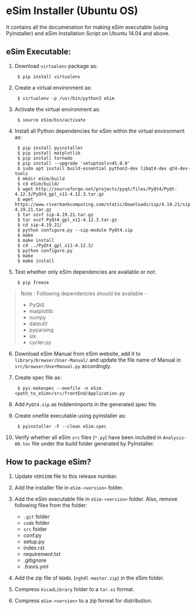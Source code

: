 eSim Installer (Ubuntu OS)
====


It contains all the documenation for making eSim executable (using PyInstaller) and eSim Installation Script on Ubuntu 14.04 and above.

## eSim Executable:

1. Download `virtualenv` package as:

	    $ pip install virtualenv

2. Create a virtual environment as:

		$ virtualenv -p /usr/bin/python3 eSim

3. Activate the virtual environment as:
	
		$ source eSim/bin/activate

4. Install all Python dependencies for eSim within the virtual environment as:

		$ pip install pyinstaller
		$ pip install matplotlib
		$ pip install tornado
		$ pip install --upgrade 'setuptools<45.0.0'
		$ sudo apt install build-essential python3-dev libqt4-dev qt4-dev-tools
		$ mkdir eSim/build
		$ cd eSim/build/
		$ wget http://sourceforge.net/projects/pyqt/files/PyQt4/PyQt-4.12.3/PyQt4_gpl_x11-4.12.3.tar.gz
		$ wget https://www.riverbankcomputing.com/static/Downloads/sip/4.19.21/sip-4.19.21.tar.gz
		$ tar xzvf sip-4.19.21.tar.gz
		$ tar xvzf PyQt4_gpl_x11-4.12.3.tar.gz
		$ cd sip-4.19.21/
		$ python configure.py --sip-module PyQt4.sip
		$ make
		$ make install
		$ cd ../PyQt4_gpl_x11-4.12.3/
		$ python configure.py
		$ make
		$ make install

5. Test whether only eSim dependencies are available or not:

		$ pip freeze

> Note : Following dependencies should be available -
>	- PyQt4
>	- matplotlib
>	- numpy
>	- dateutil
>	- pyparsing
>	- six
>	- cycler.py

6. Download eSim Manual from eSim website, add it to `library/browser/User-Manual/` and update the file name of Manual in `src/browser/UserManual.py` accordingly.

7. Create spec file as:

		$ pyi-makespec --onefile -n eSim <path_to_eSim>/src/frontEnd/Application.py

8. Add `PyQt4.sip` as hiddenimports in the generated spec file.

9. Create onefile executable using pyinstaller as:
		
		$ pyinstaller -F --clean eSim.spec

11. Verify whether all eSim `src` files (`*.py`) have been included in `Analysis-00.toc` file under the build folder generated by PyInstaller.



## How to package eSim?

1. Update `VERSION` file to this release number.

2. Add the installer file in `eSim-<version>` folder.

3. Add the eSim executable file in `eSim-<version>` folder. Also, remove following files from the folder:
	- `.git` folder
	- `code` folder
	- `src` folder
	- conf.py
	- setup.py
	- index.rst
	- requirement.txt
	- .gitignore
	- .travis.yml

4. Add the zip file of `NGHDL` (`nghdl-master.zip`) in the eSim folder.

5. Compress `kicadLibrary` folder to a `tar.xz` format.

6. Compress `eSim-<version>` to a zip format for distribution.
